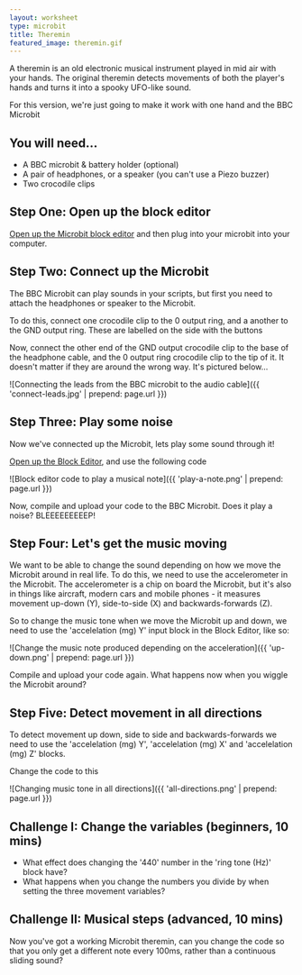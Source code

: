 ```yaml
---
layout: worksheet
type: microbit
title: Theremin
featured_image: theremin.gif
---
```


A theremin is an old electronic musical instrument played in mid air with your hands. The original theremin detects movements of both the player's hands and turns it into a spooky UFO-like sound.

For this version, we're just going to make it work with one hand and the BBC Microbit

## You will need...

- A BBC microbit & battery holder (optional)
- A pair of headphones, or a speaker (you can't use a Piezo buzzer)
- Two crocodile clips

## Step One: Open up the block editor

[Open up the Microbit block editor](https://www.microbit.co.uk/app/#create:xczaux) and then plug into your microbit into your computer.

## Step Two: Connect up the Microbit

The BBC Microbit can play sounds in your scripts, but first you need to attach the headphones or speaker to the Microbit.

To do this, connect one crocodile clip to the 0 output ring, and a another to the GND output ring. These are labelled on the side with the buttons

Now, connect the other end of the GND output crocodile clip to the base of the headphone cable, and the 0 output ring crocodile clip to the tip of it. It doesn't matter if they are around the wrong way. It's pictured below...

![Connecting the leads from the BBC microbit to the audio cable]({{ 'connect-leads.jpg' | prepend: page.url }})

## Step Three: Play some noise

Now we've connected up the Microbit, lets play some sound through it!

[Open up the Block Editor](https://www.microbit.co.uk/app/#create:xczaux), and use the following code

![Block editor code to play a musical note]({{ 'play-a-note.png' | prepend: page.url }})

Now, compile and upload your code to the BBC Microbit. Does it play a noise? BLEEEEEEEEEP!

## Step Four: Let's get the music moving

We want to be able to change the sound depending on how we move the Microbit around in real life. To do this, we need to use the accelerometer in the Microbit. The accelerometer is a chip on board the Microbit, but it's also in things like aircraft, modern cars and  mobile phones - it measures movement up-down (Y), side-to-side (X) and backwards-forwards (Z).

So to change the music tone when we move the Microbit up and down, we need to use the 'accelelation (mg) Y' input block in the Block Editor, like so:

![Change the music note produced depending on the acceleration]({{ 'up-down.png' | prepend: page.url }})

Compile and upload your code again. What happens now when you wiggle the Microbit around?

## Step Five: Detect movement in all directions

To detect movement up down, side to side and backwards-forwards we need to use the 'accelelation (mg) Y', 'accelelation (mg) X' and 'accelelation (mg) Z' blocks.

Change the code to this

![Changing music tone in all directions]({{ 'all-directions.png' | prepend: page.url }})

## Challenge I: Change the variables (beginners, 10 mins)

- What effect does changing the '440' number in the 'ring tone (Hz)' block have?
- What happens when you change the numbers you divide by when setting the three movement variables?

## Challenge II: Musical steps (advanced, 10 mins)

Now you've got a working Microbit theremin, can you change the code so that you only get a different note every 100ms, rather than a continuous sliding sound?
